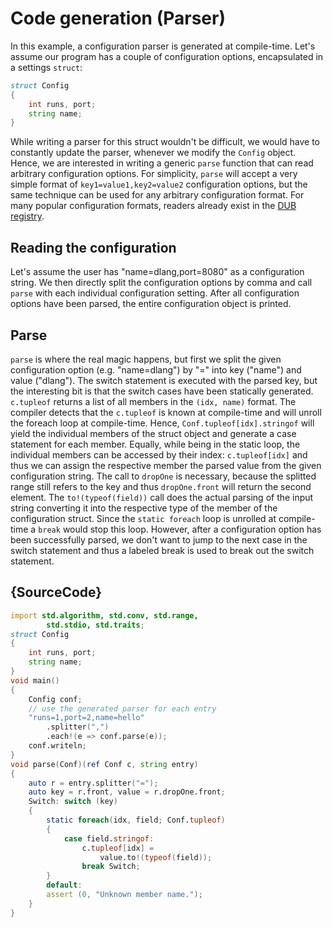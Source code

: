 # Code generation (Parser)

In this example, a configuration parser is generated at compile-time.
Let's assume our program has a couple of configuration options,
encapsulated in a settings `struct`:

```d
struct Config
{
    int runs, port;
    string name;
}
```

While writing a parser for this struct wouldn't be difficult, we would have to
constantly update the parser, whenever we modify the `Config` object.
Hence, we are interested in writing a generic `parse` function that can
read arbitrary configuration options. For simplicity, `parse` will accept
a very simple format of `key1=value1,key2=value2` configuration options, but the same technique
can be used for any arbitrary configuration format. For many popular
configuration formats, readers already exist in the [DUB registry](https://code.dlang.org).

Reading the configuration
-------------------------

Let's assume the user has "name=dlang,port=8080" as a configuration string.
We then directly split the configuration options by comma and call `parse` with each
individual configuration setting.
After all configuration options have been parsed, the entire configuration
object is printed.

Parse
-----

`parse` is where the real magic happens, but first we split the given configuration option
(e.g. "name=dlang") by "=" into key ("name") and value ("dlang").
The switch statement is executed with the parsed key, but the interesting bit is that
the switch cases have been statically generated. `c.tupleof` returns a list of all members
in the `(idx, name)` format. The compiler detects that the `c.tupleof` is known at compile-time
and will unroll the foreach loop at compile-time.
Hence, `Conf.tupleof[idx].stringof` will yield the individual members of the struct object
and generate a case statement for each member.
Equally, while being in the static loop, the individual members can be accessed by their index:
`c.tupleof[idx]` and thus we can assign the respective member the parsed value from the given
configuration string. The call to `dropOne` is necessary, because the splitted range still
refers to the key and thus `dropOne.front` will return the second element.
The `to!(typeof(field))` call does the actual parsing of the input string
converting it into the respective type of the member of the configuration struct.
Since the `static foreach` loop is unrolled at compile-time a `break` would stop this loop.
However, after a configuration option has been successfully parsed, we don't want to jump
to the next case in the switch statement and thus a labeled break is used to break out the
switch statement.


## {SourceCode}

```d
import std.algorithm, std.conv, std.range,
        std.stdio, std.traits;
struct Config
{
    int runs, port;
    string name;
}
void main()
{
    Config conf;
    // use the generated parser for each entry
    "runs=1,port=2,name=hello"
        .splitter(",")
        .each!(e => conf.parse(e));
    conf.writeln;
}
void parse(Conf)(ref Conf c, string entry)
{
    auto r = entry.splitter("=");
    auto key = r.front, value = r.dropOne.front;
    Switch: switch (key)
    {
        static foreach(idx, field; Conf.tupleof)
        {
            case field.stringof:
                c.tupleof[idx] =
                    value.to!(typeof(field));
                break Switch;
        }
        default:
        assert (0, "Unknown member name.");
    }
}
```
